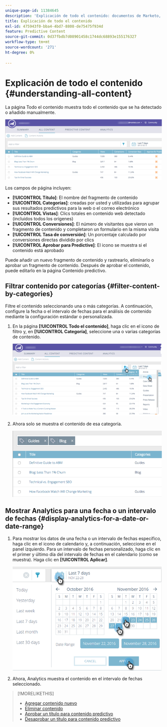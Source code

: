 ```yaml
---
unique-page-id: 11384645
description: 'Explicación de todo el contenido: documentos de Marketo, documentación del producto'
title: Explicación de todo el contenido
exl-id: 475943f0-bba4-4bd7-8808-de75475f934d
feature: Predictive Content
source-git-commit: 0d37fbdb7d08901458c1744dc68893e155176327
workflow-type: tm+mt
source-wordcount: '271'
ht-degree: 0%

---
```


# Explicación de todo el contenido {#understanding-all-content}

La página Todo el contenido muestra todo el contenido que se ha detectado o añadido manualmente.

![](assets/image2017-10-3-9-3a4-3a56.png)

Los campos de página incluyen:

* **[!UICONTROL Título]**: El nombre del fragmento de contenido
* **[!UICONTROL Categorías]**: creadas por usted y utilizadas para agrupar sus resultados predictivos para la web o el correo electrónico
* **[!UICONTROL Vistas]**: Clics totales en contenido web detectado (incluidos todos los orígenes)
* **[!UICONTROL Conversiones]**: El número de visitantes que vieron un fragmento de contenido y completaron un formulario en la misma visita
* **[!UICONTROL Tasa de conversión]**: Un porcentaje calculado por conversiones directas dividido por clics
* **[!UICONTROL Aprobar para Predictive]**: El icono se muestra si el contenido está aprobado

Puede añadir un nuevo fragmento de contenido y rastrearlo, eliminarlo o aprobar un fragmento de contenido. Después de aprobar el contenido, puede editarlo en la página Contenido predictivo.

## Filtrar contenido por categorías  {#filter-content-by-categories}

Filtre el contenido seleccionando una o más categorías. A continuación, configure la fecha o el intervalo de fechas para el análisis de contenido mediante la configuración estándar o personalizada.

1. En la página **[!UICONTROL Todo el contenido]**, haga clic en el icono de filtro y, en **[!UICONTROL Categoría]**, seleccione una o varias categorías de contenido.

   ![](assets/image2017-10-3-9-3a5-3a52.png)

1. Ahora solo se muestra el contenido de esa categoría.

   ![](assets/image2017-10-3-9-3a6-3a23.png)

## Mostrar Analytics para una fecha o un intervalo de fechas {#display-analytics-for-a-date-or-date-range}

1. Para mostrar los datos de una fecha o un intervalo de fechas específico, haga clic en el icono de calendario y, a continuación, seleccione en el panel izquierdo. Para un intervalo de fechas personalizado, haga clic en el primer y último día del intervalo de fechas en el calendario (como se muestra). Haga clic en **[!UICONTROL Aplicar]**.

   ![](assets/all-content-calendar-filter-hands.png)

1. Ahora, Analytics muestra el contenido en el intervalo de fechas seleccionado.

>[!MORELIKETHIS]
>
>* [Agregar contenido nuevo](/help/marketo/product-docs/predictive-content/working-with-all-content/add-new-content.md)
>* [Eliminar contenido](/help/marketo/product-docs/predictive-content/working-with-all-content/delete-content.md)
>* [Aprobar un título para contenido predictivo](/help/marketo/product-docs/predictive-content/working-with-all-content/approve-a-title-for-predictive-content.md)
>* [Desaprobar un título para contenido predictivo](/help/marketo/product-docs/predictive-content/working-with-all-content/unapprove-a-title-for-predictive-content.md)
